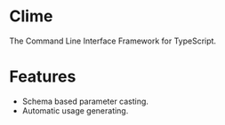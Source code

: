 # Clime

The Command Line Interface Framework for TypeScript.

# Features

- Schema based parameter casting.
- Automatic usage generating.





